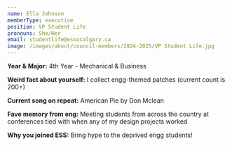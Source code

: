 ```yaml
---
name: Ella Johnson
memberType: executive
position: VP Student Life
pronouns: She/Her
email: studentlife@essucalgary.ca
image: /images/about/council-members/2024-2025/VP Student Life.jpg
---
```


**Year & Major:** 4th Year - Mechanical & Business

**Weird fact about yourself:** I collect engg-themed patches (current count is 200+)

**Current song on repeat:** American Pie by Don Mclean

**Fave memory from eng:** Meeting students from across the country at conferences  tied with when any of my design projects worked

**Why you joined ESS:** Bring hype to the deprived engg students!
